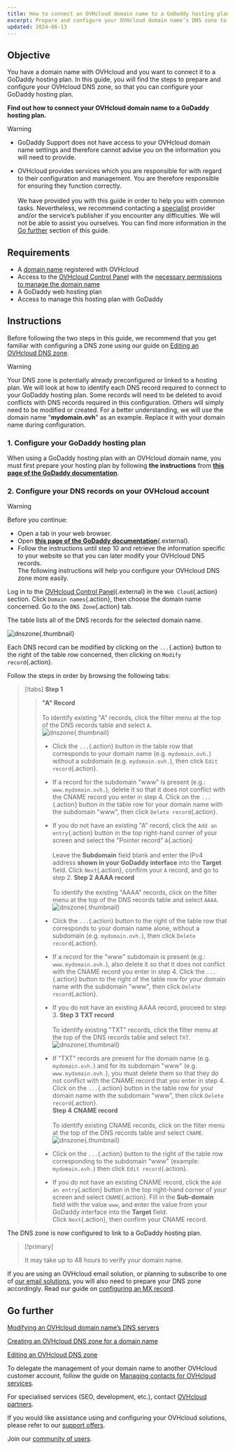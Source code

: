 ```yaml
---
title: How to connect an OVHcloud domain name to a GoDaddy hosting plan
excerpt: Prepare and configure your OVHcloud domain name’s DNS zone to connect to a GoDaddy hosting plan
updated: 2024-06-13
---
```


## Objective

You have a domain name with OVHcloud and you want to connect it to a GoDaddy hosting plan. In this guide, you will find the steps to prepare and configure your OVHcloud DNS zone, so that you can configure your GoDaddy hosting plan.

**Find out how to connect your OVHcloud domain name to a GoDaddy hosting plan.**

> [!warning]
>
> - GoDaddy Support does not have access to your OVHcloud domain name settings and therefore cannot advise you on the information you will need to provide.
>
> - OVHcloud provides services which you are responsible for with regard to their configuration and management. You are therefore responsible for ensuring they function correctly.<br><br> We have provided you with this guide in order to help you with common tasks. Nevertheless, we recommend contacting a [specialist](/links/partner) provider and/or the service’s publisher if you encounter any difficulties. We will not be able to assist you ourselves. You can find more information in the [Go further](#gofurther) section of this guide.
>

## Requirements

- A [domain name](/links/web/domains) registered with OVHcloud
- Access to the [OVHcloud Control Panel](/links/manager) with the [necessary permissions to manage the domain name](/pages/account_and_service_management/account_information/managing_contacts)
- A GoDaddy web hosting plan
- Access to manage this hosting plan with GoDaddy

## Instructions

Before following the two steps in this guide, we recommend that you get familiar with configuring a DNS zone using our guide on [Editing an OVHcloud DNS zone](/pages/web_cloud/domains/dns_zone_edit).

> [!warning]
>
> Your DNS zone is potentially already preconfigured or linked to a hosting plan. We will look at how to identify each DNS record required to connect to your GoDaddy hosting plan. Some records will need to be deleted to avoid conflicts with DNS records required in this configuration. Others will simply need to be modified or created. For a better understanding, we will use the domain name "**mydomain.ovh**" as an example. Replace it with your domain name during configuration.

### 1. Configure your GoDaddy hosting plan

When using a GoDaddy hosting plan with an OVHcloud domain name, you must first prepare your hosting plan by following **the instructions** from [**this page of the GoDaddy documentation**](https://fr.godaddy.com/help/connect-my-websites-marketing-site-to-a-domain-registered-elsewhere-40612?lc=en-US).

### 2. Configure your DNS records on your OVHcloud account

> [!warning]
>
> Before you continue:
>
> - Open a tab in your web browser.
> - Open [**this page of the GoDaddy documentation**](https://fr.godaddy.com/help/connect-my-websites-marketing-site-to-a-domain-registered-elsewhere-40612?lc=en-US){.external}.
> - Follow the instructions until step 10 and retrieve the information specific to your website so that you can later modify your OVHcloud DNS records.<br>
> The following instructions will help you configure your OVHcloud DNS zone more easily.

Log in to the [OVHcloud Control Panel](/links/manager){.external} in the `Web Cloud`{.action} section. Click `Domain names`{.action}, then choose the domain name concerned. Go to the `DNS Zone`{.action} tab.

The table lists all of the DNS records for the selected domain name.

![dnszone](images/tab.png){.thumbnail}

Each DNS record can be modified by clicking on the `...`{.action} button to the right of the table row concerned, then clicking on `Modify record`{.action}.

Follow the steps in order by browsing the following tabs:

> [!tabs]
> **Step 1**
>> **"A" Record**<br><br>
>> To identify existing "A" records, click the filter menu at the top of the DNS records table and select `A`.<br>
>> ![dnszone](/pages/assets/screens/control_panel/product-selection/web-cloud/domain-dns/dns-zone/filter-a.png){.thumbnail}
>>
>> - Click the `...`{.action} button in the table row that corresponds to your domain name (e.g. `mydomain.ovh.`) without a subdomain (e.g. `mydomain.ovh.`), then click `Edit record`{.action}.<br>
>> - If a record for the subdomain "www" is present (e.g.: `www.mydomain.ovh.`), delete it so that it does not conflict with the CNAME record you enter in step 4. Click on the `...`{.action} button in the table row for your domain name with the subdomain "www", then click `Delete record`{.action}.<br>
>> - If you do not have an existing "A" record, click the `Add an entry`{.action} button in the top right-hand corner of your screen and select the "Pointer record" `A`{.action}<br><br>
>> Leave the **Subdomain** field blank and enter the IPv4 address **shown in your GoDaddy interface** into the **Target** field.
>> Click `Next`{.action}, confirm your `A` record, and go to step 2.
> **Step 2**
>> **AAAA record**<br><br>
>> To identify the existing "AAAA" records, click on the filter menu at the top of the DNS records table and select `AAAA`.<br>
>> ![dnszone](/pages/assets/screens/control_panel/product-selection/web-cloud/domain-dns/dns-zone/filter-aaaa.png){.thumbnail}
>>
>> - Click the `...`{.action} button to the right of the table row that corresponds to your domain name alone, without a subdomain (e.g. `mydomain.ovh.`), then click `Delete record`{.action}.<br>
>> - If a record for the "www" subdomain is present (e.g.: `www.mydomain.ovh.`), also delete it so that it does not conflict with the CNAME record you enter in step 4. Click the `...`{.action} button to the right of the table row for your domain name with the subdomain "www", then click `Delete record`{.action}.<br>
>> - If you do not have an existing AAAA record, proceed to step 3.
> **Step 3**
>> **TXT record**<br><br>
>> To identify existing "TXT" records, click the filter menu at the top of the DNS records table and select `TXT`.<br>
>> ![dnszone](/pages/assets/screens/control_panel/product-selection/web-cloud/domain-dns/dns-zone/filter-aaaa.png){.thumbnail}
>>
>> - If "TXT" records are present for the domain name (e.g. `mydomain.ovh.`) and for its subdomain "www" (e.g. `www.mydomain.ovh.`), you must delete them so that they do not conflict with the CNAME record that you enter in step 4. Click on the `...`{.action} button in the table row for your domain name with the subdomain "www", then click `Delete record`{.action}.<br>
> **Step 4**
>> **CNAME record**<br><br>
>> To identify existing CNAME records, click on the filter menu at the top of the DNS records table and select `CNAME`.<br>
>> ![dnszone](/pages/assets/screens/control_panel/product-selection/web-cloud/domain-dns/dns-zone/filter-aaaa.png){.thumbnail}
>>
>> - Click on the `...`{.action} button to the right of the table row corresponding to the subdomain "www" (example: `mydomain.ovh.`) then click `Edit record`{.action}.<br>
>> - If you do not have an existing CNAME record, click the `Add an entry`{.action} button in the top right-hand corner of your screen and select `CNAME`{.action}.
>> Fill in the **Sub-domain** field with the value `www`, and enter the value from your GoDaddy interface into the **Target** field.<br>
>> Click `Next`{.action}, then confirm your CNAME record.

The DNS zone is now configured to link to a GoDaddy hosting plan.

> [!primary]
>
> It may take up to 48 hours to verify your domain name.

If you are using an OVHcloud email solution, or planning to subscribe to one of [our email solutions](/links/web/emails), you will also need to prepare your DNS zone accordingly. Read our guide on [configuring an MX record](/pages/web_cloud/domains/dns_zone_mx).

## Go further <a name="gofurther"></a>

[Modifying an OVHcloud domain name’s DNS servers](/pages/web_cloud/domains/dns_server_general_information)

[Creating an OVHcloud DNS zone for a domain name](/pages/web_cloud/domains/dns_zone_create)

[Editing an OVHcloud DNS zone](/pages/web_cloud/domains/dns_zone_edit)

To delegate the management of your domain name to another OVHcloud customer account, follow the guide on [Managing contacts for OVHcloud services](/pages/account_and_service_management/account_information/managing_contacts).

For specialised services (SEO, development, etc.), contact [OVHcloud partners](/links/partner).
 
If you would like assistance using and configuring your OVHcloud solutions, please refer to our [support offers](/links/support).
 
Join our [community of users](/links/community).